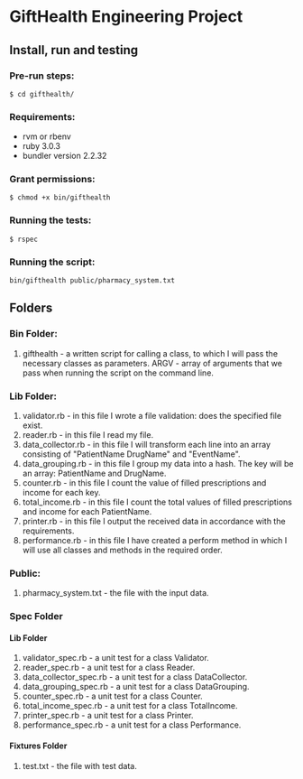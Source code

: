 # GiftHealth Engineering Project


## Install, run and testing

### Pre-run steps:

```
$ cd gifthealth/
```

### Requirements:

- rvm or rbenv
- ruby 3.0.3
- bundler version 2.2.32

### Grant permissions:

```
$ chmod +x bin/gifthealth
```

### Running the tests:

```
$ rspec
```

### Running the script:

```
bin/gifthealth public/pharmacy_system.txt
```


## Folders

### Bin Folder:

1. gifthealth - a written script for calling a class, to which I will pass the necessary classes as parameters. ARGV - array of arguments that we pass when running the script on the command line.

### Lib Folder:

1. validator.rb - in this file I wrote a file validation: does the specified file exist.
2. reader.rb - in this file I read my file.
3. data_collector.rb - in this file I will transform each line into an array consisting of "PatientName DrugName" and "EventName".
4. data_grouping.rb - in this file I group my data into a hash. The key will be an array: PatientName and DrugName.
5. counter.rb - in this file I count the value of filled prescriptions and income for each key.
6. total_income.rb - in this file I count the total values of filled prescriptions and income for each PatientName.
7. printer.rb - in this file I output the received data in accordance with the requirements.
8. performance.rb - in this file I have created a perform method in which I will use all classes and methods in the required order.

### Public:

1. pharmacy_system.txt - the file with the input data.

### Spec Folder

#### Lib Folder

1. validator_spec.rb - a unit test for a class Validator.
2. reader_spec.rb - a unit test for a class Reader.
3. data_collector_spec.rb - a unit test for a class DataCollector.
4. data_grouping_spec.rb - a unit test for a class DataGrouping.
5. counter_spec.rb - a unit test for a class Counter.
6. total_income_spec.rb - a unit test for a class TotalIncome.
7. printer_spec.rb - a unit test for a class Printer.
8. performance_spec.rb - a unit test for a class Performance.

#### Fixtures Folder

1. test.txt - the file with test data.
